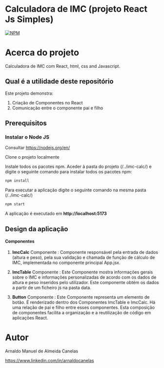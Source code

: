 # Calculadora de IMC (projeto React Js Simples)

[![NPM](https://img.shields.io/npm/l/react)](https://github.com/amac81/calculadoraIMC-react/blob/main/LICENSE) 

# Acerca do projeto

Calculadora de IMC com React, html, css and Javascript.

## Qual é a utilidade deste repositório

Este projeto demonstra:
1. Criação de Componentes no React
2. Comunicação entre o componente pai e filho

## Prerequisitos

### Instalar o Node JS
Consultar https://nodejs.org/en/

Clone o projeto localmente

Instale todos os pacotes npm. Aceder à pasta do projeto (/../imc-calc/) e digite o seguinte comando para instalar todos os pacotes npm:

```bash
npm install
```

Para executar a aplicação digite o seguinte comando na mesma pasta (/../imc-calc/)

```bash
npm start
```

A aplicação é executado em **http://localhost:5173**


## Design da aplicação

#### Componentes

1. **ImcCalc** Componente : Componente responsável pela entrada de dados (altura e peso), pela sua validação e chamada de função de cálculo de IMC, implementada no componente principal App.jsx.

2. **ImcTable** Componente : Este Componente mostra informações gerais sobre o IMC e informações personalizadas de acordo com os dados de altura e peso inseridos pelo utilizador. Este componente obtém os dados a partir de um ficheiro js na pasta data.

3. **Button** Componente : Este Componente representa um elemento de botão. É renderizado dentro dos Componentes ImcTable e ImcCalc. Há uma relação de pai e filho entre esses componentes. Esta composição de componentes facilita a organização e a reutilização de código em aplicações React.





# Autor

Arnaldo Manuel de Almeida Canelas

https://www.linkedin.com/in/arnaldocanelas

